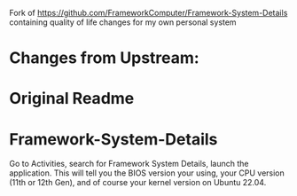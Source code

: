 Fork of https://github.com/FrameworkComputer/Framework-System-Details containing quality of life changes for my own personal system

# Changes from Upstream:



# Original Readme

# Framework-System-Details

Go to Activities, search for Framework System Details, launch the application. This will tell you the BIOS version your using, your CPU version (11th or 12th Gen), and of course your kernel version on Ubuntu 22.04.
